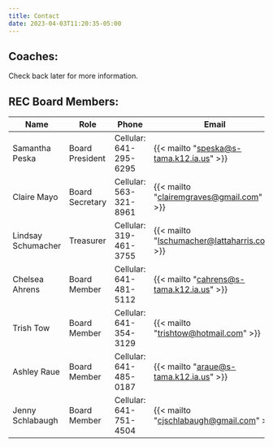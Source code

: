 ```yaml
---
title: Contact
date: 2023-04-03T11:20:35-05:00
---
```


<!--This is a stupid, but apparently necessary file.  It's stupid because this content is not displayed anywhere on the site, but the file is necessary just to make sure the `contact` page exists./-->

## Coaches:

Check back later for more information.

## REC Board Members:

| Name | Role | Phone | Email |
| ---  | ---  | ---   | ---   |
| Samantha Peska | Board President | Cellular: 641-295-6295 | {{< mailto "speska@s-tama.k12.ia.us" >}} |
| Claire Mayo | Board Secretary | Cellular: 563-321-8961 | {{< mailto "clairemgraves@gmail.com" >}} |
| Lindsay Schumacher | Treasurer | Cellular: 319-461-3755 | {{< mailto "lschumacher@lattaharris.com" >}} |
| Chelsea Ahrens | Board Member | Cellular: 641-481-5112 | {{< mailto "cahrens@s-tama.k12.ia.us" >}} |
| Trish Tow | Board Member | Cellular: 641-354-3129 | {{< mailto "trishtow@hotmail.com" >}} |
| Ashley Raue | Board Member | Cellular: 641-485-0187 | {{< mailto "araue@s-tama.k12.ia.us" >}} |
| Jenny Schlabaugh | Board Member | Cellular: 641-751-4504 | {{< mailto "cjschlabaugh@gmail.com" >}} |